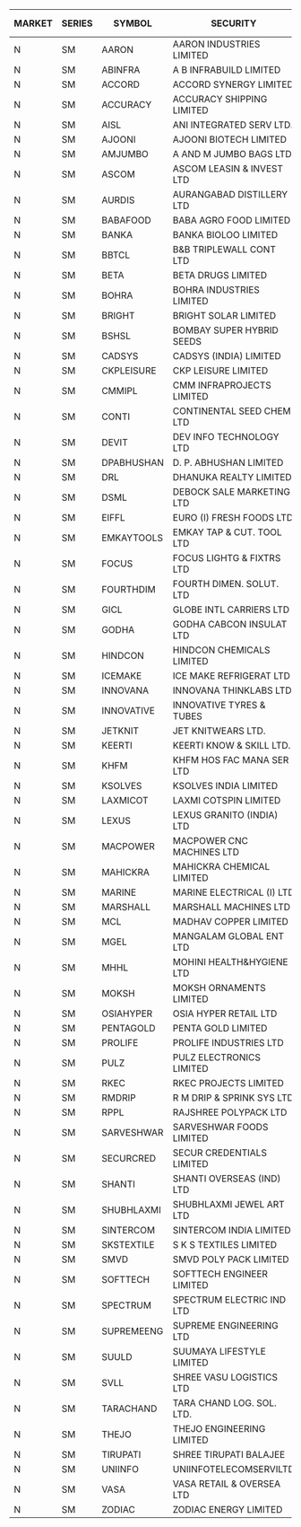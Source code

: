 


| MARKET | SERIES | SYMBOL | SECURITY | PREV CL PR | OPEN PRICE | HIGH PRICE | LOW PRICE | CLOSE PRICE | NET TRDVAL | NET TRDQTY | CORP IND | HI 52 WK | LO 52 WK |
| ----- | ----- | ----- | ----- | ----- | ----- | ----- | ----- | ----- | ----- | ----- | ----- | ----- | ----- |
| N | SM | AARON | AARON INDUSTRIES LIMITED | 45.85 | 46.10 | 46.10 | 46.10 | 46.10 | 152130.00 | 3300 |  | 53.50 | 40.00 |
| N | SM | ABINFRA | A B INFRABUILD LIMITED | 9.50 | 9.90 | 9.90 | 9.05 | 9.05 | 155000.00 | 16000 |  | 21.40 | 9.05 |
| N | SM | ACCORD | ACCORD SYNERGY LIMITED | 22.40 | 23.25 | 23.25 | 23.25 | 23.25 | 46500.00 | 2000 |  | 25.25 | 10.25 |
| N | SM | ACCURACY | ACCURACY SHIPPING LIMITED | 39.95 | 39.90 | 39.90 | 39.90 | 39.90 | 63840.00 | 1600 |  | 41.50 | 12.35 |
| N | SM | AISL | ANI INTEGRATED SERV LTD. | 19.80 | 19.10 | 19.10 | 19.10 | 19.10 | 22920.00 | 1200 |  | 36.50 | 14.30 |
| N | SM | AJOONI | AJOONI BIOTECH LIMITED | 25.55 | 25.60 | 26.80 | 25.60 | 26.80 | 1600400.00 | 60000 |  | 26.80 | 6.35 |
| N | SM | AMJUMBO | A AND M JUMBO BAGS LTD | 8.20 | 7.80 | 7.80 | 7.80 | 7.80 | 62400.00 | 8000 |  | 14.70 | 5.85 |
| N | SM | ASCOM | ASCOM LEASIN & INVEST LTD | 30.00 | 33.00 | 33.00 | 33.00 | 33.00 | 132000.00 | 4000 |  | 40.50 | 30.00 |
| N | SM | AURDIS | AURANGABAD DISTILLERY LTD | 38.95 | 38.50 | 38.50 | 38.50 | 38.50 | 2541000.00 | 66000 |  | 44.50 | 24.00 |
| N | SM | BABAFOOD | BABA AGRO FOOD LIMITED | 69.75 | 70.00 | 70.00 | 70.00 | 70.00 | 140000.00 | 2000 |  | 70.00 | 35.20 |
| N | SM | BANKA | BANKA BIOLOO LIMITED | 93.55 | 98.20 | 98.20 | 96.90 | 98.00 | 1529640.00 | 15600 |  | 98.20 | 56.75 |
| N | SM | BBTCL | B&B TRIPLEWALL CONT LTD | 33.70 | 35.00 | 35.00 | 35.00 | 35.00 | 105000.00 | 3000 |  | 42.00 | 21.60 |
| N | SM | BETA | BETA DRUGS LIMITED | 89.65 | 93.00 | 93.00 | 89.00 | 89.00 | 510240.00 | 5600 |  | 104.60 | 37.00 |
| N | SM | BOHRA | BOHRA INDUSTRIES LIMITED | 1.90 | 1.85 | 1.90 | 1.85 | 1.90 | 11200.00 | 6000 |  | 5.00 | .35 |
| N | SM | BRIGHT | BRIGHT SOLAR LIMITED | 10.15 | 9.65 | 9.65 | 9.65 | 9.65 | 752700.00 | 78000 |  | 19.90 | 4.70 |
| N | SM | BSHSL | BOMBAY SUPER HYBRID SEEDS | 109.00 | 112.95 | 112.95 | 109.00 | 109.60 | 792000.00 | 7200 |  | 134.05 | 85.70 |
| N | SM | CADSYS | CADSYS (INDIA) LIMITED | 21.20 | 22.25 | 22.25 | 22.25 | 22.25 | 89000.00 | 4000 |  | 49.50 | 15.50 |
| N | SM | CKPLEISURE | CKP LEISURE LIMITED | 3.65 | 3.50 | 3.50 | 3.50 | 3.50 | 14000.00 | 4000 |  | 7.55 | 3.30 |
| N | SM | CMMIPL | CMM INFRAPROJECTS LIMITED | 3.15 | 3.15 | 3.15 | 3.00 | 3.05 | 37050.00 | 12000 |  | 9.25 | 2.40 |
| N | SM | CONTI | CONTINENTAL SEED CHEM LTD | 7.20 | 7.50 | 7.55 | 7.45 | 7.55 | 225477.45 | 29997 |  | 102.20 | 5.55 |
| N | SM | DEVIT | DEV INFO TECHNOLOGY LTD | 108.00 | 108.00 | 108.10 | 108.00 | 108.10 | 972750.00 | 9000 |  | 120.00 | 57.00 |
| N | SM | DPABHUSHAN | D. P. ABHUSHAN LIMITED | 70.00 | 71.80 | 73.00 | 71.80 | 72.00 | 4366800.00 | 60000 |  | 78.00 | 37.50 |
| N | SM | DRL | DHANUKA REALTY LIMITED | 7.85 | 7.50 | 7.50 | 7.50 | 7.50 | 540000.00 | 72000 |  | 7.85 | 7.25 |
| N | SM | DSML | DEBOCK SALE MARKETING LTD | 7.95 | 8.30 | 8.30 | 8.30 | 8.30 | 149400.00 | 18000 |  | 8.35 | 3.50 |
| N | SM | EIFFL | EURO (I) FRESH FOODS LTD | 91.50 | 91.00 | 91.80 | 91.00 | 91.80 | 1096880.00 | 12000 |  | 131.00 | 71.00 |
| N | SM | EMKAYTOOLS | EMKAY TAP & CUT. TOOL LTD | 62.90 | 63.00 | 63.00 | 63.00 | 63.00 | 567000.00 | 9000 |  | 164.75 | 58.65 |
| N | SM | FOCUS | FOCUS LIGHTG & FIXTRS LTD | 24.30 | 25.00 | 25.45 | 23.75 | 23.75 | 298800.00 | 12000 |  | 52.50 | 15.50 |
| N | SM | FOURTHDIM | FOURTH DIMEN. SOLUT. LTD | 6.90 | 7.00 | 7.20 | 6.60 | 7.20 | 49350.00 | 7000 |  | 16.25 | 5.30 |
| N | SM | GICL | GLOBE INTL CARRIERS LTD | 21.50 | 21.00 | 21.00 | 21.00 | 21.00 | 126000.00 | 6000 |  | 23.80 | 14.20 |
| N | SM | GODHA | GODHA CABCON INSULAT LTD | 24.65 | 23.45 | 23.45 | 23.45 | 23.45 | 93800.00 | 4000 |  | 30.85 | 10.95 |
| N | SM | HINDCON | HINDCON CHEMICALS LIMITED | 20.00 | 18.80 | 20.65 | 18.50 | 20.65 | 973000.00 | 52000 |  | 20.65 | 8.05 |
| N | SM | ICEMAKE | ICE MAKE REFRIGERAT LTD | 42.45 | 40.75 | 42.15 | 40.75 | 41.45 | 494600.00 | 12000 |  | 66.95 | 25.65 |
| N | SM | INNOVANA | INNOVANA THINKLABS LTD. | 110.20 | 104.70 | 113.90 | 104.70 | 106.25 | 1082050.00 | 10000 |  | 326.40 | 73.05 |
| N | SM | INNOVATIVE | INNOVATIVE TYRES & TUBES | 7.10 | 7.35 | 7.35 | 7.00 | 7.00 | 43050.00 | 6000 |  | 16.25 | 5.40 |
| N | SM | JETKNIT | JET KNITWEARS LTD. | 21.00 | 21.00 | 21.00 | 21.00 | 21.00 | 63000.00 | 3000 |  | 25.20 | 19.65 |
| N | SM | KEERTI | KEERTI KNOW & SKILL LTD. | 23.75 | 23.65 | 23.65 | 23.65 | 23.65 | 1173040.00 | 49600 |  | 83.25 | 23.65 |
| N | SM | KHFM | KHFM HOS FAC MANA SER LTD | 26.35 | 27.90 | 27.90 | 26.80 | 26.80 | 408600.00 | 15000 |  | 36.40 | 22.20 |
| N | SM | KSOLVES | KSOLVES INDIA LIMITED | 125.00 | 135.00 | 135.00 | 113.00 | 113.00 | 297600.00 | 2400 |  | 135.00 | 102.05 |
| N | SM | LAXMICOT | LAXMI COTSPIN LIMITED | 10.35 | 9.90 | 9.90 | 9.90 | 9.90 | 59400.00 | 6000 |  | 14.80 | 5.80 |
| N | SM | LEXUS | LEXUS GRANITO (INDIA) LTD | 12.10 | 11.50 | 11.50 | 11.50 | 11.50 | 23000.00 | 2000 |  | 17.35 | 4.55 |
| N | SM | MACPOWER | MACPOWER CNC MACHINES LTD | 50.35 | 52.80 | 52.80 | 51.65 | 51.75 | 106054.50 | 2040 |  | 126.45 | 33.30 |
| N | SM | MAHICKRA | MAHICKRA CHEMICAL LIMITED | 76.00 | 74.25 | 76.00 | 74.05 | 74.60 | 447675.00 | 6000 |  | 93.50 | 50.15 |
| N | SM | MARINE | MARINE ELECTRICAL (I) LTD | 85.25 | 85.35 | 85.65 | 85.35 | 85.60 | 684300.00 | 8000 |  | 123.00 | 78.00 |
| N | SM | MARSHALL | MARSHALL MACHINES LTD | 9.45 | 9.90 | 9.90 | 9.90 | 9.90 | 475200.00 | 48000 |  | 24.45 | 4.85 |
| N | SM | MCL | MADHAV COPPER LIMITED | 73.00 | 72.50 | 72.50 | 70.00 | 72.40 | 257880.00 | 3600 |  | 240.00 | 52.10 |
| N | SM | MGEL | MANGALAM GLOBAL ENT LTD | 58.30 | 58.35 | 58.35 | 58.35 | 58.35 | 350100.00 | 6000 |  | 59.00 | 51.05 |
| N | SM | MHHL | MOHINI HEALTH&HYGIENE LTD | 21.10 | 22.15 | 22.15 | 22.15 | 22.15 | 199350.00 | 9000 |  | 22.40 | 11.35 |
| N | SM | MOKSH | MOKSH ORNAMENTS LIMITED | 29.00 | 28.25 | 28.25 | 28.25 | 28.25 | 169500.00 | 6000 |  | 36.25 | 21.00 |
| N | SM | OSIAHYPER | OSIA HYPER RETAIL LTD | 225.00 | 200.00 | 200.00 | 200.00 | 200.00 | 80000.00 | 400 |  | 325.00 | 200.00 |
| N | SM | PENTAGOLD | PENTA GOLD LIMITED | 16.10 | 16.70 | 16.90 | 16.70 | 16.90 | 202200.00 | 12000 |  | 43.75 | 15.40 |
| N | SM | PROLIFE | PROLIFE INDUSTRIES LTD | 37.65 | 37.70 | 37.70 | 36.50 | 36.50 | 222600.00 | 6000 |  | 37.70 | 24.65 |
| N | SM | PULZ | PULZ ELECTRONICS LIMITED | 15.20 | 14.45 | 14.45 | 14.45 | 14.45 | 57800.00 | 4000 |  | 46.50 | 9.20 |
| N | SM | RKEC | RKEC PROJECTS LIMITED | 41.90 | 38.10 | 38.10 | 38.10 | 38.10 | 38100.00 | 1000 |  | 66.65 | 26.20 |
| N | SM | RMDRIP | R M DRIP & SPRINK SYS LTD | 41.20 | 42.00 | 42.00 | 39.15 | 41.95 | 1873800.00 | 46000 |  | 63.00 | 14.00 |
| N | SM | RPPL | RAJSHREE POLYPACK LTD | 73.30 | 69.65 | 69.65 | 69.65 | 69.65 | 69650.00 | 1000 |  | 108.00 | 47.75 |
| N | SM | SARVESHWAR | SARVESHWAR FOODS LIMITED | 10.15 | 10.65 | 10.65 | 10.65 | 10.65 | 85200.00 | 8000 |  | 38.00 | 8.45 |
| N | SM | SECURCRED | SECUR CREDENTIALS LIMITED | 15.50 | 15.25 | 15.25 | 14.85 | 14.85 | 36360.00 | 2400 |  | 72.00 | 12.15 |
| N | SM | SHANTI | SHANTI OVERSEAS (IND) LTD | 23.70 | 22.55 | 22.55 | 22.55 | 22.55 | 1014750.00 | 45000 |  | 32.00 | 14.00 |
| N | SM | SHUBHLAXMI | SHUBHLAXMI JEWEL ART LTD | 21.50 | 21.25 | 21.50 | 20.45 | 20.45 | 83650.00 | 4000 |  | 192.50 | 16.30 |
| N | SM | SINTERCOM | SINTERCOM INDIA LIMITED | 75.00 | 75.00 | 75.00 | 75.00 | 75.00 | 150000.00 | 2000 |  | 82.65 | 35.55 |
| N | SM | SKSTEXTILE | S K S TEXTILES LIMITED | 23.65 | 22.50 | 23.50 | 22.50 | 23.50 | 136000.00 | 6000 |  | 48.90 | 22.25 |
| N | SM | SMVD | SMVD POLY PACK LIMITED | 8.60 | 8.20 | 8.20 | 8.20 | 8.20 | 16400.00 | 2000 |  | 13.00 | 6.50 |
| N | SM | SOFTTECH | SOFTTECH ENGINEER LIMITED | 59.60 | 59.60 | 61.80 | 59.60 | 61.80 | 384960.00 | 6400 |  | 76.25 | 32.45 |
| N | SM | SPECTRUM | SPECTRUM ELECTRIC IND LTD | 66.00 | 66.00 | 66.00 | 66.00 | 66.00 | 2376000.00 | 36000 |  | 66.00 | 50.00 |
| N | SM | SUPREMEENG | SUPREME ENGINEERING LTD | 16.55 | 16.90 | 17.10 | 16.55 | 16.95 | 2302200.00 | 136000 |  | 36.90 | 13.20 |
| N | SM | SUULD | SUUMAYA LIFESTYLE LIMITED | 31.00 | 31.00 | 31.00 | 31.00 | 31.00 | 2976000.00 | 96000 |  | 41.00 | 17.55 |
| N | SM | SVLL | SHREE VASU LOGISTICS LTD | 79.00 | 79.35 | 79.35 | 79.35 | 79.35 | 79350.00 | 1000 |  | 126.95 | 70.00 |
| N | SM | TARACHAND | TARA CHAND LOG. SOL. LTD. | 39.00 | 36.00 | 36.00 | 36.00 | 36.00 | 72000.00 | 2000 |  | 43.00 | 21.10 |
| N | SM | THEJO | THEJO ENGINEERING LIMITED | 555.00 | 560.00 | 560.00 | 560.00 | 560.00 | 336000.00 | 600 |  | 607.70 | 350.55 |
| N | SM | TIRUPATI | SHREE TIRUPATI BALAJEE | 45.00 | 42.75 | 42.75 | 42.75 | 42.75 | 128250.00 | 3000 |  | 45.00 | 22.40 |
| N | SM | UNIINFO | UNIINFOTELECOMSERVILTD | 10.80 | 10.50 | 10.50 | 10.30 | 10.30 | 103400.00 | 10000 |  | 32.15 | 10.30 |
| N | SM | VASA | VASA RETAIL & OVERSEA LTD | 6.30 | 6.35 | 6.55 | 6.30 | 6.30 | 179800.00 | 28000 |  | 22.00 | 6.00 |
| N | SM | ZODIAC | ZODIAC ENERGY LIMITED | 17.00 | 17.85 | 17.85 | 17.85 | 17.85 | 178500.00 | 10000 |  | 27.50 | 11.25 |



